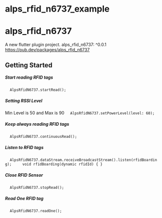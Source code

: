# alps_rfid_n6737_example

# alps_rfid_n6737

A new flutter plugin project.
  alps_rfid_n6737: ^0.0.1
https://pub.dev/packages/alps_rfid_n6737

## Getting Started

##### Start reading RFID tags
    ```AlpsRfidN6737.startRead();```
##### Setting RSSI Level
Min Level is 50 and Max is 90
    ```AlpsRfidN6737.setPowerLevel(level: 60);```
##### Keep always reading RFID tags
    ```AlpsRfidN6737.continuousRead();```
##### Listen to RFID tags
    ```AlpsRfidN6737.dataStream.receiveBroadcastStream().listen(rfidBoarding);
    void rfidBoarding(dynamic rfidId) { }```
##### Close RFID Sensor
    ```AlpsRfidN6737.stopRead();```
##### Read One RFID tag
    ```AlpsRfidN6737.readOne();```

